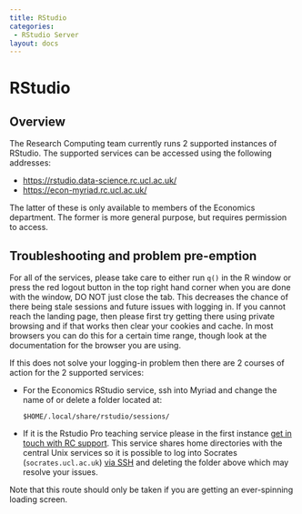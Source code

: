 ```yaml
---
title: RStudio
categories:
 - RStudio Server
layout: docs
---
```


# RStudio

## Overview

The Research Computing team currently runs 2 supported instances of RStudio. The supported services can be accessed using the following addresses:

 - <https://rstudio.data-science.rc.ucl.ac.uk/>
 - <https://econ-myriad.rc.ucl.ac.uk/>

The latter of these is only available to members of the Economics department. The former is more general purpose, but requires permission to access.

## Troubleshooting and problem pre-emption

For all of the services, please take care to either run `q()` in the R window or press the red logout button in the top right hand corner when you are done with the window, DO NOT just close the tab. This decreases the chance of there being stale sessions and future issues with logging in. If you cannot reach the landing page, then please first try getting there using private browsing and if that works then clear your cookies and cache. In most browsers you can do this for a certain time range, though look at the documentation for the browser you are using.

If this does not solve your logging-in problem then there are 2 courses of action for the 2 supported services:

 - For the Economics RStudio service, ssh into Myriad and change the name of or delete a folder located at:
    
    ```
    $HOME/.local/share/rstudio/sessions/
    ```

 - If it is the Rstudio Pro teaching service please in the first instance [get in touch with RC support](../Contact_Us.md).  This service shares home directories with the central Unix services so it is possible to log into Socrates (`socrates.ucl.ac.uk`) [via SSH](../Walkthroughs/Logging_In.md) and deleting the folder above which may resolve your issues.

Note that this route should only be taken if you are getting an ever-spinning loading screen.


